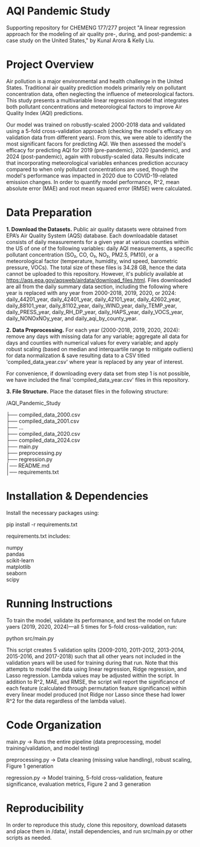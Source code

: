 # AQI Pandemic Study
Supporting repository for CHEMENG 177/277 project "A linear regression approach for the modeling of air quality pre-, during, and post-pandemic: a case study on the United States," by Kunal Arora & Kelly Liu.

# Project Overview
Air pollution is a major environmental and health challenge in the United States. Traditional air quality prediction models primarily rely on pollutant concentration data, often neglecting the influence of meteorological factors. This study presents a multivariable linear regression model that integrates both pollutant concentrations and meteorological factors to improve Air Quality Index (AQI) predictions.

Our model was trained on robustly-scaled 2000-2018 data and validated using a 5-fold cross-validation approach (checking the model's efficacy on validation data from different years). From this, we were able to identify the most significant facors for predicting AQI. We then assessed the model's efficacy for predicting AQI for 2019 (pre-pandemic), 2020 (pandemic), and 2024 (post-pandemic), again with robustly-scaled data. Results indicate that incorporating meteorological variables enhances prediction accuracy compared to when only pollutant concentrations are used, though the model's performance was impacted in 2020 due to COVID-19-related emission changes. In order to quantify model performance, R^2, mean absolute error (MAE) and root mean squared error (RMSE) were calculated.

# Data Preparation

**1. Download the Datasets.**
Public air quality datasets were obtained from EPA’s Air Quality System (AQS) database. Each downloadable dataset consists of daily measurements for a given year at various counties within the US of one of the following variables: daily AQI measurements, a specific pollutant concentration (SO₂, CO, O₃, NO₂, PM2.5, PM10), or a meteorological factor (temperature, humidity, wind speed, barometric pressure, VOCs). The total size of these files is 34.28 GB, hence the data cannot be uploaded to this repository. However, it's publicly available at https://aqs.epa.gov/aqsweb/airdata/download_files.html. Files downloaded are all from the daily summary data section, including the following where year is replaced with any year from 2000-2018, 2019, 2020, or 2024: daily_44201_year, daily_42401_year, daily_42101_year, daily_42602_year, daily_88101_year, daily_81102_year, daily_WIND_year, daily_TEMP_year, daily_PRESS_year, daily_RH_DP_year, daily_HAPS_year, daily_VOCS_year, daily_NONOxNOy_year, and daily_aqi_by_county_year.

**2. Data Preprocessing.**
For each year (2000-2018, 2019, 2020, 2024): remove any days with missing data for any variable; aggregate all data for days and counties with numerical values for every variable; and apply robust scaling (based on median and interquartile range to mitigate outliers) for data normalization & save resulting data to a CSV titled 'compiled_data_year.csv' where year is replaced by any year of interest.

For convenience, if downloading every data set from step 1 is not possible, we have included the final 'compiled_data_year.csv' files in this repository.

**3. File Structure.** Place the dataset files in the following structure:

/AQI_Pandemic_Study

├── compiled_data_2000.csv  
├── compiled_data_2001.csv  
├── ...  
├── compiled_data_2020.csv  
├── compiled_data_2024.csv  
├── main.py  
├── preprocessing.py  
├── regression.py  
│── README.md  
│── requirements.txt  

# Installation & Dependencies
Install the necessary packages using:

pip install -r requirements.txt

requirements.txt includes:

numpy  
pandas  
scikit-learn  
matplotlib  
seaborn  
scipy
  
# Running Instructions
To train the model, validate its performance, and test the model on future yaers (2019, 2020, 2024)—all 5 times for 5-fold cross-validation, run:

python src/main.py

This script creates 5 validation splits (2009-2010, 2011-2012, 2013-2014, 2015-2016, and 2017-2018) such that all other years not included in the validation years will be used for training during that run. Note that this attempts to model the data using linear regression, Ridge regression, and Lasso regression. Lambda values may be adjusted within the script. In addition to R^2, MAE, and RMSE, the script will report the significance of each feature (calculated through permutation feature significance) within every linear model produced (not Ridge nor Lasso since these had lower R^2 for the data regardless of the lambda value).

# Code Organization

main.py → Runs the entire pipeline (data preprocessing, model training/validation, and model testing)

preprocessing.py → Data cleaning (missing value handling), robust scaling, Figure 1 generation

regression.py → Model training, 5-fold cross-validation, feature significance, evaluation metrics, Figure 2 and 3 generation

# Reproducibility
In order to reproduce this study, clone this repository, download datasets and place them in /data/, install dependencies, and run src/main.py or other scripts as needed.
